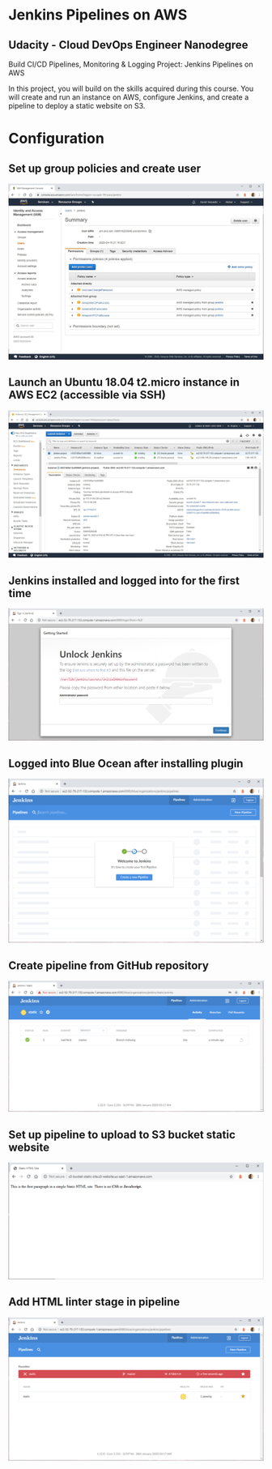 Jenkins Pipelines on AWS
========================


Udacity - Cloud DevOps Engineer Nanodegree
------------------------------------------
Build CI/CD Pipelines, Monitoring & Logging Project: Jenkins Pipelines on AWS

In this project, you will build on the skills acquired during this course. You will create and run an instance on AWS, configure Jenkins, and create a pipeline to deploy a static website on S3.


Configuration
==============


Set up group policies and create user
-------------------------------------

![IAM User Permissions](https://github.com/davidsimowitz/jenkins-pipelines-on-aws/blob/master/screenshot-01.png)


Launch an Ubuntu 18.04 t2.micro instance in AWS EC2 (accessible via SSH)
------------------------------------------------------------------------

![EC2 Instance](https://github.com/davidsimowitz/jenkins-pipelines-on-aws/blob/master/screenshot-02.png)


Jenkins installed and logged into for the first time
----------------------------------------------------
![Jenkins initial run on server](https://github.com/davidsimowitz/jenkins-pipelines-on-aws/blob/master/screenshot-03.png)


Logged into Blue Ocean after installing plugin
----------------------------------------------
![Logged into Blue Ocean after installing plugin](https://github.com/davidsimowitz/jenkins-pipelines-on-aws/blob/master/screenshot-04.png)


Create pipeline from GitHub repository
--------------------------------------
![Create pipeline from GitHub repository](https://github.com/davidsimowitz/jenkins-pipelines-on-aws/blob/master/screenshot-05.png)


Set up pipeline to upload to S3 bucket static website
-----------------------------------------------------
![S3 bucket static website](https://github.com/davidsimowitz/jenkins-pipelines-on-aws/blob/master/screenshot-06.png)


Add HTML linter stage in pipeline
---------------------------------
![Build fails at linting step](https://github.com/davidsimowitz/jenkins-pipelines-on-aws/blob/master/screenshot-07.png)
